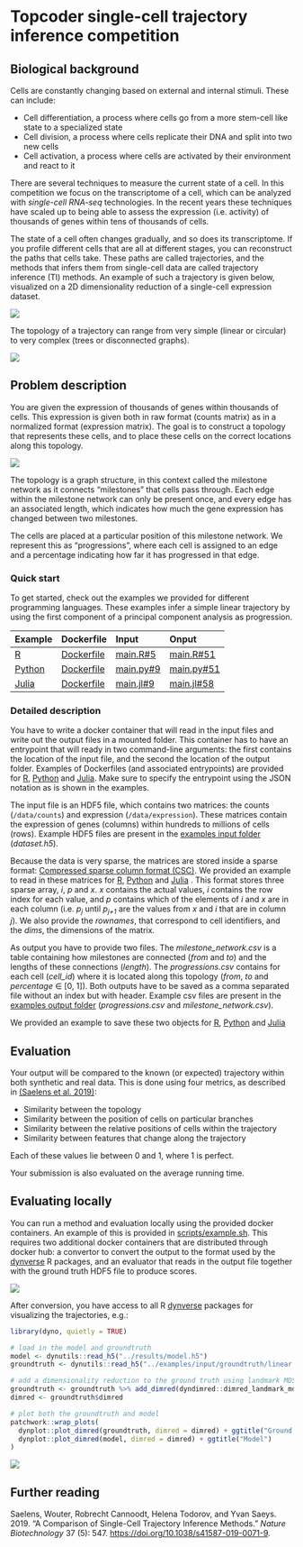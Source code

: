 Topcoder single-cell trajectory inference competition
================

## Biological background

Cells are constantly changing based on external and internal stimuli.
These can include:

  - Cell differentiation, a process where cells go from a more stem-cell
    like state to a specialized state
  - Cell division, a process where cells replicate their DNA and split
    into two new cells
  - Cell activation, a process where cells are activated by their
    environment and react to it

There are several techniques to measure the current state of a cell. In
this competition we focus on the transcriptome of a cell, which can be
analyzed with *single-cell RNA-seq* technologies. In the recent years
these techniques have scaled up to being able to assess the expression
(i.e. activity) of thousands of genes within tens of thousands of cells.

The state of a cell often changes gradually, and so does its
transcriptome. If you profile different cells that are all at different
stages, you can reconstruct the paths that cells take. These paths are
called trajectories, and the methods that infers them from single-cell
data are called trajectory inference (TI) methods. An example of such a
trajectory is given below, visualized on a 2D dimensionality reduction
of a single-cell expression dataset.

![](description_files/figure-gfm/unnamed-chunk-2-1.png)<!-- -->

The topology of a trajectory can range from very simple (linear or
circular) to very complex (trees or disconnected graphs).

![](description_files/figure-gfm/unnamed-chunk-3-1.png)<!-- -->

## Problem description

You are given the expression of thousands of genes within thousands of
cells. This expression is given both in raw format (counts matrix) as in
a normalized format (expression matrix). The goal is to construct a
topology that represents these cells, and to place these cells on the
correct locations along this topology.

![](img/input_output.png)

The topology is a graph structure, in this context called the milestone
network as it connects “milestones” that cells pass through. Each edge
within the milestone network can only be present once, and every edge
has an associated length, which indicates how much the gene expression
has changed between two milestones.

The cells are placed at a particular position of this milestone network.
We represent this as “progressions”, where each cell is assigned to an
edge and a percentage indicating how far it has progressed in that edge.

### Quick start

To get started, check out the examples we provided for different
programming languages. These examples infer a simple linear trajectory
by using the first component of a principal component analysis as
progression.

| Example                                | Dockerfile                                            | Input                                                 | Onput                                                   |
| :------------------------------------- | :---------------------------------------------------- | :---------------------------------------------------- | :------------------------------------------------------ |
| [R](../containers/methods/r)           | [Dockerfile](../containers/methods/r/Dockerfile)      | [main.R\#5](../containers/methods/r/main.R#L5)        | [main.R\#51](../containers/methods/r/main.R#L51)        |
| [Python](../containers/methods/python) | [Dockerfile](../containers/methods/python/Dockerfile) | [main.py\#9](../containers/methods/python/main.py#L9) | [main.py\#51](../containers/methods/python/main.py#L51) |
| [Julia](../containers/methods/julia)   | [Dockerfile](../containers/methods/julia/Dockerfile)  | [main.jl\#9](../containers/methods/julia/main.jl#L9)  | [main.jl\#58](../containers/methods/julia/main.jl#L58)  |

### Detailed description

You have to write a docker container that will read in the input files
and write out the output files in a mounted folder. This container has
to have an entrypoint that will ready in two command-line arguments: the
first contains the location of the input file, and the second the
location of the output folder. Examples of Dockerfiles (and associated
entrypoints) are provided for [R](../containers/methods/r/Dockerfile),
[Python](../containers/methods/python/Dockerfile) and
[Julia](../containers/methods/julia/Dockerfile). Make sure to specify
the entrypoint using the JSON notation as is shown in the examples.

The input file is an HDF5 file, which contains two matrices: the counts
(`/data/counts`) and expression (`/data/expression`). These matrices
contain the expression of genes (columns) within hundreds to millions of
cells (rows). Example HDF5 files are present in the [examples input
folder](../examples/input) (*dataset.h5*).

Because the data is very sparse, the matrices are stored inside a sparse
format: [Compressed sparse column format
(CSC)](https://docs.scipy.org/doc/scipy/reference/generated/scipy.sparse.csc_matrix.html).
We provided an example to read in these matrices for
[R](../containers/methods/r/main.R#L5),
[Python](../containers/methods/python/main.py#L9) and
[Julia](../containers/methods/julia/main.jl#L9) . This format stores
three sparse array, *i*, *p* and *x*. *x* contains the actual values,
*i* contains the row index for each value, and *p* contains which of the
elements of *i* and *x* are in each column (i.e. *p*<sub><i>j</i></sub>
until *p*<sub><i>j+1</i></sub> are the values from *x* and *i* that are
in column *j*). We also provide the *rownames*, that correspond to cell
identifiers, and the *dims*, the dimensions of the matrix.

As output you have to provide two files. The *milestone\_network.csv* is
a table containing how milestones are connected (*from* and *to*) and
the lengths of these connections (*length*). The *progressions.csv*
contains for each cell (*cell\_id*) where it is located along this
topology (*from*, *to* and *percentage* ∈ \[0, 1\]). Both outputs have
to be saved as a comma separated file without an index but with header.
Example csv files are present in the [examples output
folder](../examples/output) (*progressions.csv* and
*milestone\_network.csv*).

We provided an example to save these two objects for
[R](../containers/methods/r/main.R#L51),
[Python](../containers/methods/python/main.py#L51) and
[Julia](../containers/methods/julia/main.jl#L58)

## Evaluation

Your output will be compared to the known (or expected) trajectory
within both synthetic and real data. This is done using four metrics, as
described in [(Saelens et
al. 2019)](https://doi.org/10.1038/s41587-019-0071-9):

  - Similarity between the topology
  - Similarity between the position of cells on particular branches
  - Similarity between the relative positions of cells within the
    trajectory
  - Similarity between features that change along the trajectory

Each of these values lie between 0 and 1, where 1 is perfect.

Your submission is also evaluated on the average running time.

## Evaluating locally

You can run a method and evaluation locally using the provided docker
containers. An example of this is provided in
[scripts/example.sh](../scripts/example.sh). This requires two
additional docker containers that are distributed through docker hub: a
convertor to convert the output to the format used by the
[dynverse](https://dynverse.org) R packages, and an evaluator that reads
in the output file together with the ground truth HDF5 file to produce
scores.

![](img/containers.png)

After conversion, you have access to all R
[dynverse](https://dynverse.org) packages for visualizing the
trajectories, e.g.:

``` r
library(dyno, quietly = TRUE)

# load in the model and groundtruth
model <- dynutils::read_h5("../results/model.h5")
groundtruth <- dynutils::read_h5("../examples/input/groundtruth/linear.h5")

# add a dimensionality reduction to the ground truth using landmark MDS
groundtruth <- groundtruth %>% add_dimred(dyndimred::dimred_landmark_mds)
dimred <- groundtruth$dimred

# plot both the groundtruth and model
patchwork::wrap_plots(
  dynplot::plot_dimred(groundtruth, dimred = dimred) + ggtitle("Ground truth"),
  dynplot::plot_dimred(model, dimred = dimred) + ggtitle("Model")
)
```

![](description_files/figure-gfm/unnamed-chunk-7-1.png)<!-- -->

## Further reading

<div id="refs" class="references">

<div id="ref-Saelens_Cannoodt_Todorov_Saeys_2019">

Saelens, Wouter, Robrecht Cannoodt, Helena Todorov, and Yvan Saeys.
2019. “A Comparison of Single-Cell Trajectory Inference Methods.”
*Nature Biotechnology* 37 (5): 547.
<https://doi.org/10.1038/s41587-019-0071-9>.

</div>

</div>
